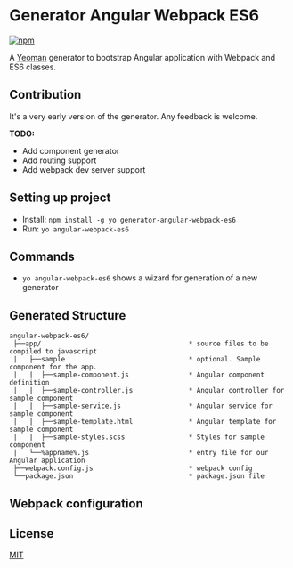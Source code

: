 # Generator Angular Webpack ES6
[![npm](https://img.shields.io/npm/l/generator-angular2-webpack-starter.svg)](http://opensource.org/licenses/MIT)

A [Yeoman](http://yeoman.io) generator to bootstrap Angular application with Webpack and ES6 classes.

## Contribution
It's a very early version of the generator. Any feedback is welcome.

**TODO:**
* Add component generator
* Add routing support
* Add webpack dev server support

## Setting up project

* Install: `npm install -g yo generator-angular-webpack-es6`
* Run: `yo angular-webpack-es6`

## Commands
* `yo angular-webpack-es6` shows a wizard for generation of a new generator

## Generated Structure
```
angular-webpack-es6/
 ├──app/                                     * source files to be compiled to javascript
 |   ├──sample                               * optional. Sample component for the app.
 |   |  ├──sample-component.js               * Angular component definition
 |   |  ├──sample-controller.js              * Angular controller for sample component
 |   |  ├──sample-service.js                 * Angular service for sample component
 |   |  ├──sample-template.html              * Angular template for sample component
 |   |  ├──sample-styles.scss                * Styles for sample component
 |   └──%appname%.js                         * entry file for our Angular application
 ├──webpack.config.js                        * webpack config
 └──package.json                             * package.json file

```

## Webpack configuration


## License
[MIT](/LICENSE)
